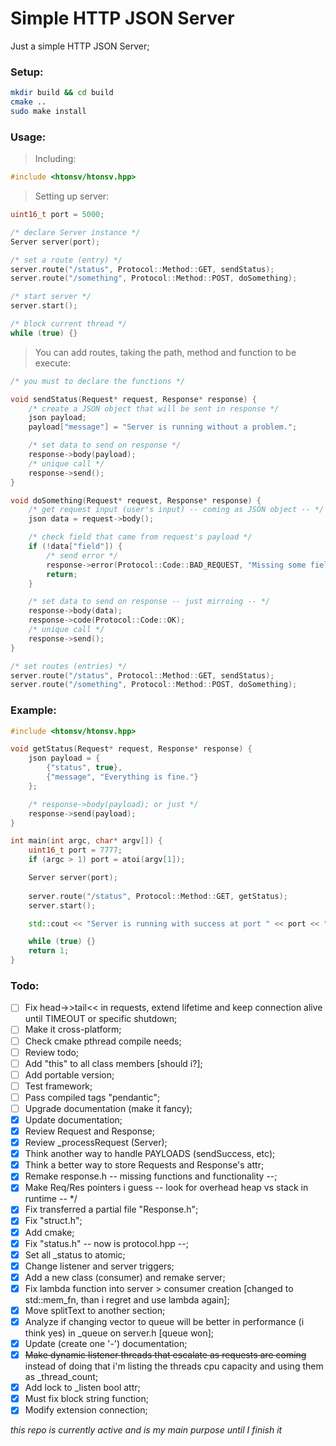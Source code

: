# Simple HTTP JSON Server

Just a simple HTTP JSON Server;

### Setup:

```bash
mkdir build && cd build
cmake ..
sudo make install
```

### Usage:

> Including:
```cpp
#include <htonsv/htonsv.hpp>
```

> Setting up server:
```cpp
uint16_t port = 5000;

/* declare Server instance */
Server server(port);

/* set a route (entry) */
server.route("/status", Protocol::Method::GET, sendStatus);
server.route("/something", Protocol::Method::POST, doSomething);

/* start server */
server.start();

/* block current thread */
while (true) {}
```

> You can add routes, taking the path, method and function to be execute:
```cpp
/* you must to declare the functions */

void sendStatus(Request* request, Response* response) {
	/* create a JSON object that will be sent in response */
	json payload;
	payload["message"] = "Server is running without a problem.";

	/* set data to send on response */
	response->body(payload);
	/* unique call */
	response->send();
}

void doSomething(Request* request, Response* response) {
	/* get request input (user's input) -- coming as JSON object -- */
	json data = request->body();

	/* check field that came from request's payload */
	if (!data["field"]) {
		/* send error */
		response->error(Protocol::Code::BAD_REQUEST, "Missing some field.");
		return;
	}

	/* set data to send on response -- just mirroing -- */
	response->body(data);
	response->code(Protocol::Code::OK);
	/* unique call */
	response->send();
}

/* set routes (entries) */
server.route("/status", Protocol::Method::GET, sendStatus);
server.route("/something", Protocol::Method::POST, doSomething);
```

> 

### Example:

```cpp
#include <htonsv/htonsv.hpp>

void getStatus(Request* request, Response* response) {
	json payload = {
		{"status", true},
		{"message", "Everything is fine."}
	};

	/* response->body(payload); or just */
	response->send(payload);
}

int main(int argc, char* argv[]) {
	uint16_t port = 7777;
	if (argc > 1) port = atoi(argv[1]);

	Server server(port);
	
	server.route("/status", Protocol::Method::GET, getStatus);
	server.start();

	std::cout << "Server is running with success at port " << port << "." << std::endl;

	while (true) {}
	return 1;
}
```

### Todo:

- [ ] Fix head->>tail<< in requests, extend lifetime and keep connection alive until TIMEOUT or specific shutdown;
- [ ] Make it cross-platform;
- [ ] Check cmake pthread compile needs;
- [ ] Review todo;
- [ ] Add "this" to all class members [should i?];
- [ ] Add portable version;
- [ ] Test framework;
- [ ] Pass compiled tags "pendantic";
- [ ] Upgrade documentation (make it fancy);
- [x] Update documentation;
- [x] Review Request and Response;
- [x] Review _processRequest (Server);
- [x] Think another way to handle PAYLOADS (sendSuccess, etc);
- [x] Think a better way to store Requests and Response's attr;
- [x] Remake response.h -- missing functions and functionality --;
- [x] Make Req/Res pointers i guess -- look for overhead heap vs stack in runtime -- */
- [x] Fix transferred a partial file "Response.h";
- [x] Fix "struct.h";
- [x] Add cmake;
- [x] Fix "status.h" -- now is protocol.hpp --;
- [x] Set all _status to atomic;
- [x] Change listener and server triggers;
- [x] Add a new class (consumer) and remake server;
- [x] Fix lambda function into server > consumer creation [changed to std::mem_fn, than i regret and use lambda again];
- [x] Move splitText to another section;
- [x] Analyze if changing vector to queue will be better in performance (i think yes) in _queue on server.h [queue won];
- [x] Update (create one '-') documentation;
- [x] ~~Make dynamic listener threads that escalate as requests are coming~~ instead of doing that i'm listing the threads cpu capacity and using them as _thread_count;
- [x] Add lock to _listen bool attr;
- [x] Must fix block string function;
- [x] Modify extension connection;

*this repo is currently active and is my main purpose until I finish it*
